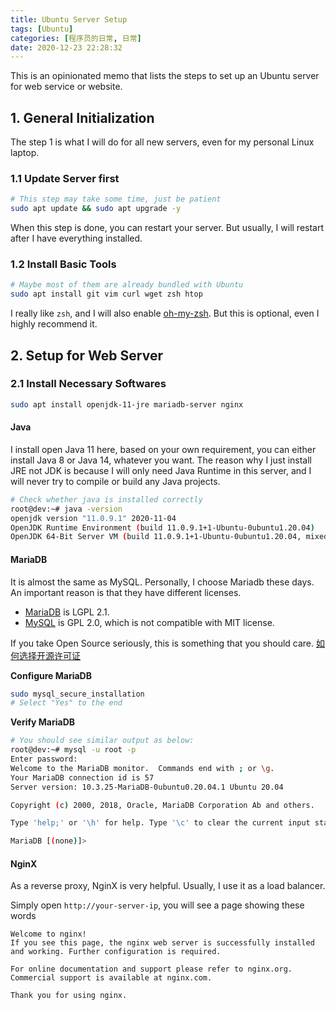 ```yaml
---
title: Ubuntu Server Setup
tags: [Ubuntu]
categories: [程序员的日常, 日常]
date: 2020-12-23 22:28:32
---
```


This is an opinionated memo that lists the steps to set up an Ubuntu server for web service or website.
<!-- more -->

## 1. General Initialization

The step 1 is what I will do for all new servers, even for my personal Linux laptop.

### 1.1 Update Server first

```bash
# This step may take some time, just be patient
sudo apt update && sudo apt upgrade -y
```

When this step is done, you can restart your server. But usually, I will restart after I have everything installed.

### 1.2 Install Basic Tools

```bash
# Maybe most of them are already bundled with Ubuntu
sudo apt install git vim curl wget zsh htop
```

I really like `zsh`, and I will also enable [oh-my-zsh](https://ohmyz.sh/). But this is optional, even I highly recommend it.

## 2. Setup for Web Server

### 2.1 Install Necessary Softwares

```bash
sudo apt install openjdk-11-jre mariadb-server nginx
```

#### Java

I install open Java 11 here, based on your own requirement, you can either install Java 8 or Java 14, whatever you want.
The reason why I just install JRE not JDK is because I will only need Java Runtime in this server, and I will never try to compile or build any Java projects.

```bash
# Check whether java is installed correctly
root@dev:~# java -version
openjdk version "11.0.9.1" 2020-11-04
OpenJDK Runtime Environment (build 11.0.9.1+1-Ubuntu-0ubuntu1.20.04)
OpenJDK 64-Bit Server VM (build 11.0.9.1+1-Ubuntu-0ubuntu1.20.04, mixed mode, sharing)
```

#### MariaDB

It is almost the same as MySQL. Personally, I choose Mariadb these days.
An important reason is that they have different licenses.

* [MariaDB](https://mvnrepository.com/artifact/org.mariadb.jdbc/mariadb-java-client) is LGPL 2.1.
* [MySQL](https://mvnrepository.com/artifact/mysql/mysql-connector-java) is GPL 2.0, which is not compatible with MIT license.

If you take Open Source seriously, this is something that you should care. [如何选择开源许可证](http://www.ruanyifeng.com/blog/2011/05/how_to_choose_free_software_licenses.html)

**Configure MariaDB**

```bash
sudo mysql_secure_installation
# Select "Yes" to the end
```

**Verify MariaDB**

```bash
# You should see similar output as below:
root@dev:~# mysql -u root -p
Enter password:
Welcome to the MariaDB monitor.  Commands end with ; or \g.
Your MariaDB connection id is 57
Server version: 10.3.25-MariaDB-0ubuntu0.20.04.1 Ubuntu 20.04

Copyright (c) 2000, 2018, Oracle, MariaDB Corporation Ab and others.

Type 'help;' or '\h' for help. Type '\c' to clear the current input statement.

MariaDB [(none)]>
```

#### NginX

As a reverse proxy, NginX is very helpful. Usually, I use it as a load balancer.

Simply open `http://your-server-ip`, you will see a page showing these words

```text
Welcome to nginx!
If you see this page, the nginx web server is successfully installed and working. Further configuration is required.

For online documentation and support please refer to nginx.org.
Commercial support is available at nginx.com.

Thank you for using nginx.
```
